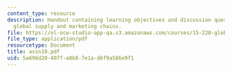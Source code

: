 ```yaml
---
content_type: resource
description: Handout containing learning objectives and discussion questions on integrating
  global supply and marketing chains.
file: https://ol-ocw-studio-app-qa.s3.amazonaws.com/courses/15-220-global-strategy-and-organization-spring-2008/5a696d20407fa8b87e1ad6f9a586e9f1_assn10.pdf
file_type: application/pdf
resourcetype: Document
title: assn10.pdf
uid: 5a696d20-407f-a8b8-7e1a-d6f9a586e9f1
---
```

